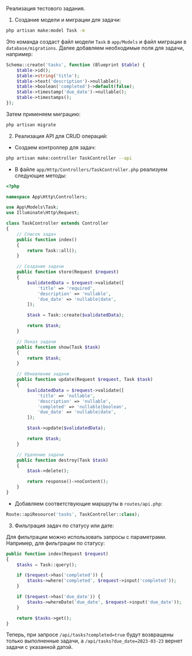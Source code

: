 Реализация тестового задания.

1. Создание модели и миграции для задачи:

```bash
php artisan make:model Task -m
```

Это команда создаст файл модели `Task` в `app/Models` и файл миграции в `database/migrations`. Далее добавляем необходимые поля для задачи, например:

```php
Schema::create('tasks', function (Blueprint $table) {
    $table->id();
    $table->string('title');
    $table->text('description')->nullable();
    $table->boolean('completed')->default(false);
    $table->timestamp('due_date')->nullable();
    $table->timestamps();
});
```

Затем применяем миграцию:

```bash
php artisan migrate
```

2. Реализация API для CRUD операций:

- Создаем контроллер для задач:

```bash
php artisan make:controller TaskController --api
```

- В файле `app/Http/Controllers/TaskController.php` реализуем следующие методы:

```php
<?php

namespace App\Http\Controllers;

use App\Models\Task;
use Illuminate\Http\Request;

class TaskController extends Controller
{
    // Список задач
    public function index()
    {
        return Task::all();
    }

    // Создание задачи
    public function store(Request $request)
    {
        $validatedData = $request->validate([
            'title' => 'required',
            'description' => 'nullable',
            'due_date' => 'nullable|date',
        ]);

        $task = Task::create($validatedData);

        return $task;
    }

    // Показ задачи
    public function show(Task $task)
    {
        return $task;
    }

    // Обновление задачи
    public function update(Request $request, Task $task)
    {
        $validatedData = $request->validate([
            'title' => 'nullable',
            'description' => 'nullable',
            'completed' => 'nullable|boolean',
            'due_date' => 'nullable|date',
        ]);

        $task->update($validatedData);

        return $task;
    }

    // Удаление задачи
    public function destroy(Task $task)
    {
        $task->delete();

        return response()->noContent();
    }
}
```

- Добавляем соответствующие маршруты в `routes/api.php`:

```php
Route::apiResource('tasks', TaskController::class);
```

3. Фильтрация задач по статусу или дате:

Для фильтрации можно использовать запросы с параметрами. Например, для фильтрации по статусу:

```php
public function index(Request $request)
{
    $tasks = Task::query();

    if ($request->has('completed')) {
        $tasks->where('completed', $request->input('completed'));
    }

    if ($request->has('due_date')) {
        $tasks->whereDate('due_date', $request->input('due_date'));
    }

    return $tasks->get();
}
```

Теперь, при запросе `/api/tasks?completed=true` будут возвращены только выполненные задачи, а `/api/tasks?due_date=2023-03-23` вернет задачи с указанной датой.
